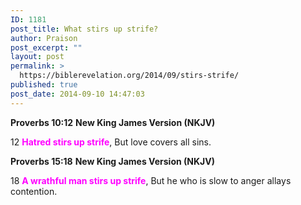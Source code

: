 ```yaml
---
ID: 1181
post_title: What stirs up strife?
author: Praison
post_excerpt: ""
layout: post
permalink: >
  https://biblerevelation.org/2014/09/stirs-strife/
published: true
post_date: 2014-09-10 14:47:03
---
```

<strong>Proverbs 10:12</strong>
<strong> New King James Version (NKJV)</strong>

12 <span style="color: #ff00ff;"><strong>Hatred stirs up strife</strong></span>,
But love covers all sins.

<strong>Proverbs 15:18</strong>
<strong> New King James Version (NKJV)</strong>

18 <span style="color: #ff00ff;"><strong>A wrathful man stirs up strife</strong></span>,
But he who is slow to anger allays contention.